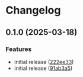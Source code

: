 # Changelog

## 0.1.0 (2025-03-18)


### Features

* initial release ([222ee33](https://github.com/rickmoonex/hass-lighting-zone/commit/222ee33ef22efbc0c4c5ea4ed85cf022ef9047dc))
* initial release ([91ab3a5](https://github.com/rickmoonex/hass-lighting-zone/commit/91ab3a5f91b728980751310b2908030bafd67dbd))

